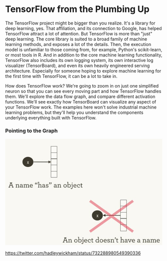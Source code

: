 # TensorFlow from the Plumbing Up

The TensorFlow project might be bigger than you realize. It's a
library for deep learning, yes. That affiliation, and its connection
to Google, has helped TensorFlow attract a lot of attention. But
TensorFlow is more than "just" deep learning. The core library is
suited to a broad family of machine learning methods, and exposes a
lot of the details. Then, the execution model is unfamiliar to those
coming from, for example, Python's scikit-learn, or most tools in R.
And in addition to the core machine learning functionality, TensorFlow
also includes its own logging system, its own interactive log
visualizer (TensorBoard), and even its own heavily engineered serving
architecture. Especially for someone hoping to explore machine
learning for the first time with TensorFlow, it can be a lot to take
in.

How does TensorFlow work? We're going to zoom in on just one
simplified neuron so that you can see every moving part and how
TensorFlow handles them. We'll explore the data flow graph, and
compare different activation functions. We'll see exactly how
TensorBoard can visualize any aspect of your TensorFlow work. The
examples here won't solve industrial machine learning problems, but
they'll help you understand the components underlying everything built
with TensorFlow.

### Pointing to the Graph



![An object has no name.](img/an_object_has_no_name.jpg)

https://twitter.com/hadleywickham/status/732288980549390336

